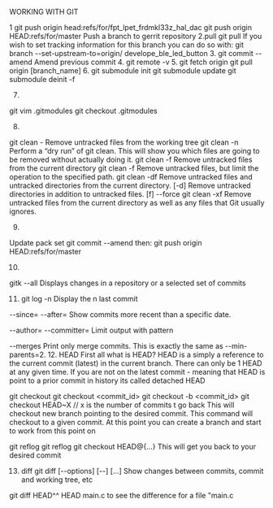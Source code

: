 WORKING WITH GIT

1
git push origin head:refs/for/fpt_lpet_frdmkl33z_hal_dac
git push origin HEAD:refs/for/master
Push a branch to gerrit repository 
2.pull
git pull <remote> <branch>
If you wish to set tracking information for this branch you can do so with:
git branch --set-upstream-to=origin/<branch> develope_ble_led_button
3.
git commit --amend
Amend previous commit
4.
git remote -v
5.
git fetch origin
git pull origin [branch_name]
6.
git submodule init
git submodule update
git submodule deinit -f

7.
git vim .gitmodules
git checkout .gitmodules

8.
git clean - Remove untracked files from the working tree
git clean -n
Perform a “dry run” of git clean. This will show you which files are going to be removed without actually doing it.
git clean -f
Remove untracked files from the current directory
git clean -f <path>
Remove untracked files, but limit the operation to the specified path.
git clean -df
Remove untracked files and untracked directories from the current directory.
[-d] Remove untracked directories in addition to untracked files.
[f] --force
git clean -xf
Remove untracked files from the current directory as well as any files that Git usually ignores.

9.
Update pack set
git commit --amend
	then:
git push origin HEAD:refs/for/master

10.
gitk --all
Displays changes in a repository or a selected set of commits

11. git log
-n
	Display the n last commit

--since=<date>
--after=<date>
	Show commits more recent than a specific date.

--author=<pattern>
--committer=<pattern>
	Limit output with pattern

--merges
	Print only merge commits. This is exactly the same as --min-parents=2.
12. HEAD
First all what is HEAD?
	HEAD is a simply a reference to the current commit (latest) in the current branch.
	There can only be 1 HEAD at any given time.
	If you are not on the latest commit - meaning that HEAD is point to a prior commit in history its called detached HEAD

git checkout
git checkout <commit_id>
git checkout -b <new branch> <commit_id>
git checkout HEAD~X // x is the number of commits t go back
	This will checkout new branch pointing to the desired commit.
	This command will checkout to a given commit.
	At this point you can create a branch and start to work from this point on

git reflog
git reflog
git checkout HEAD@{...}
This will get you back to your desired commit


13. diff
git diff [--options] <commit> <commit> [--] [<path>...]
	Show changes between commits, commit and working tree, etc

git diff HEAD^^ HEAD main.c
	to see the difference for a file "main.c